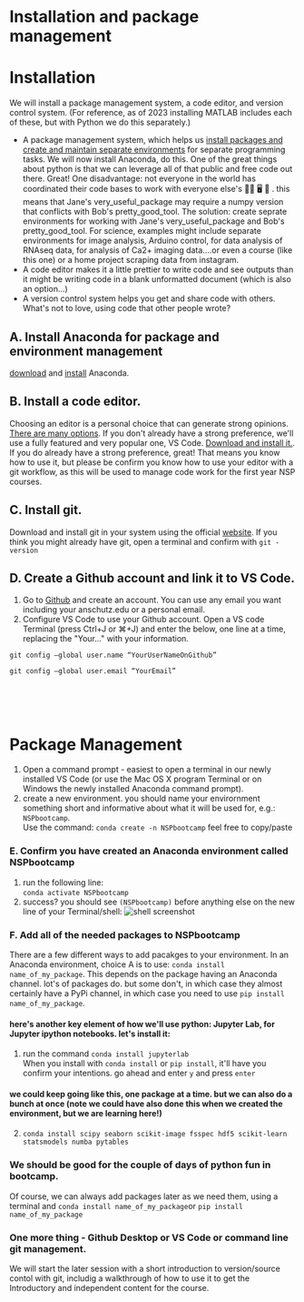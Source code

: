 # Installation and package management

# Installation
We will install a package management system, a code editor, and version control system. (For reference, as of 2023 installing MATLAB includes each of these, but with Python we do this separately.) 
- A package management system, which helps us [install packages and create and maintain separate environments](https://docs.conda.io/projects/conda/en/latest/user-guide/tasks/manage-environments.html#) for separate programming tasks. We will now install Anaconda, do this. One of the great things about python is that we can leverage all of that public and free code out there. Great! One disadvantage: not everyone in the world has coordinated their code bases to work with everyone else's 🤼‍♂️ 🖥 🤺 . this means that Jane's very_useful_package may require a numpy version that conflicts with Bob's pretty_good_tool. The solution: create seprate environments for working with Jane's very_useful_package and Bob's pretty_good_tool. For science, examples might include separate environments for image analysis, Arduino control, for data analysis of RNAseq data, for analysis of Ca2+ imaging data....or even a course (like this one) or a home project scraping data from instagram.
- A code editor makes it a little prettier to write code and see outputs than it might be writing code in a blank unformatted document (which is also an option...)
- A version control system helps you get and share code with others. What's not to love, using code that other people wrote?

## A. Install Anaconda for package and environment management
[download](https://www.anaconda.com/products/individual) and [install](https://docs.conda.io/projects/conda/en/latest/user-guide/install/index.html) Anaconda.

## B. Install a code editor. 
Choosing an editor is a personal choice that can generate strong opinions. [There are many options](https://hackr.io/blog/best-python-ide). If you don't already have a strong preference, we'll use a fully featured and very popular one, VS Code. [Download and install it.](https://code.visualstudio.com/). If you do already have a strong preference, great! That means you know how to use it, but please be confirm you know how to use your editor with a git workflow, as this will be used to manage code work for the first year NSP courses. 

## C. Install git. 
Download and install git in your system using the official [website](https://git-scm.com/downloads). If you think you might already have git, open a terminal and confirm with `git -version`

## D. Create a Github account and link it to VS Code.
1. Go to [Github](https://www.github.com) and create an account. You can use any email you want including your anschutz.edu or a personal email. 
2. Configure VS Code to use your Github account. Open a VS code Terminal (press Ctrl+J or ⌘+J) and enter the below, one line at a time, replacing the "Your..." with your information. 
```
git config –global user.name “YourUserNameOnGithub”
```
```
git config –global user.email “YourEmail”
```

<br>
<br>
<br>

# Package Management
1. Open a command prompt - easiest to open a terminal in our newly installed VS Code (or use the Mac OS X program Terminal or on Windows the newly installed Anaconda command prompt). 
1. create a new environment. you should name your envirornment something short and informative about what it will be used for, e.g.: `NSPbootcamp`. <br> Use the command: ```conda create -n NSPbootcamp```  feel free to copy/paste  


### E. Confirm you have created an Anaconda environment called NSPbootcamp
1. run the following line:
<br>```conda activate NSPbootcamp```
2. success?
you should see ```(NSPbootcamp)``` before anything else on the new line of your Terminal/shell:
![shell screenshot](https://github.com/danieljdenman/NSPbootcamp/blob/master/res/activate_env.png)


### F. Add all of the needed packages to NSPbootcamp
There are a few different ways to add pacakges to your environment. In an Anaconda environment, choice A is to use: ```conda install name_of_my_package```. This depends on the package having an Anaconda channel. lot's of packages do. but some don't, in which case they almost certainly have a PyPi channel, in which case you need to use ```pip install name_of_my_package```.

#### here's another key element of how we'll use python: Jupyter Lab, for Jupyter ipython notebooks. let's install it: 
1. run the command ```conda install jupyterlab```<br>
When you install with ```conda install``` or ```pip install```, it'll have you confirm your intentions. go ahead and enter ```y``` and press ```enter```

#### we could keep going like this, one package at a time. but we can also do a bunch at once (note we could have also done this when we created the environment, but we are learning here!)
2. ```conda install scipy seaborn scikit-image fsspec hdf5 scikit-learn statsmodels numba pytables```

### We should be good for the couple of days of python fun in bootcamp. 
Of course, we can always add packages later as we need them, using a terminal and ```conda install name_of_my_package```or ```pip install name_of_my_package```

### One more thing - Github Desktop or VS Code or command line git management. 
We will start the later session with a short introduction to version/source contol with git, includig a walkthrough of how to use it to get the Introductory and independent content for the course. 


